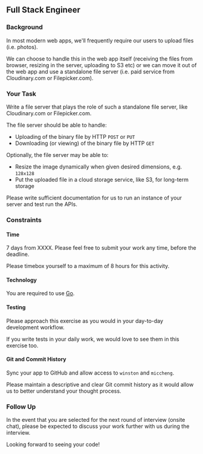 ## Full Stack Engineer

### Background

In most modern web apps, we'll frequently require our users to upload files (i.e. photos).

We can choose to handle this in the web app itself (receiving the files from browser, resizing in the server, uploading to S3 etc)
or we can move it out of the web app and use a standalone file server (i.e. paid service from Cloudinary.com or Filepicker.com).

### Your Task

Write a file server that plays the role of such a standalone file server, like Cloudinary.com or Filepicker.com.

The file server should be able to handle:

- Uploading of the binary file by HTTP `POST` or `PUT`
- Downloading (or viewing) of the binary file by HTTP `GET`

Optionally, the file server may be able to:

- Resize the image dynamically when given desired dimensions, e.g. `128x128`
- Put the uploaded file in a cloud storage service, like S3, for long-term storage

Please write sufficient documentation for us to run an instance of your server and test run the APIs.

### Constraints

#### Time

7 days from XXXX. Please feel free to submit your work any time, before the deadline.

Please timebox yourself to a maximum of 8 hours for this activity.

#### Technology

You are required to use [Go](https://golang.org/).

#### Testing

Please approach this exercise as you would in your day-to-day development workflow.

If you write tests in your daily work, we would love to see them in this exercise too.

#### Git and Commit History

Sync your app to GitHub and allow access to `winston` and `miccheng`.

Please maintain a descriptive and clear Git commit history as it would allow us to better understand your thought process.

### Follow Up

In the event that you are selected for the next round of interview (onsite chat),
please be expected to discuss your work further with us during the interview.

Looking forward to seeing your code!
